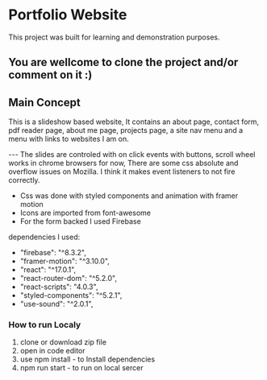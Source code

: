 # Portfolio Website

This project was built for learning and demonstration purposes.

## You are wellcome to clone the project and/or comment on it :) 

## Main Concept
This is a slideshow based website,
It contains an about page, contact form, pdf reader page, about me page, projects page, a site nav menu and a menu with links to websites I am on.

--- The slides are controled with on click events with buttons, 
scroll wheel works in chrome browsers for now, There are some css absolute and overflow issues on Mozilla. I think it makes event listeners to not fire correctly.


* Css was done with styled components and animation with framer motion 
* Icons are imported from font-awesome
* For the form backed I used Firebase


dependencies I used:
   * "firebase": "^8.3.2",
   * "framer-motion": "^3.10.0",
   * "react": "^17.0.1",
   * "react-router-dom": "^5.2.0",
   * "react-scripts": "4.0.3",
   * "styled-components": "^5.2.1",
   * "use-sound": "^2.0.1",


### How to run Localy
1. clone or download zip file
2. open in code editor
3. use npm install - to Install dependencies
4. npm run start - to run on local sercer
